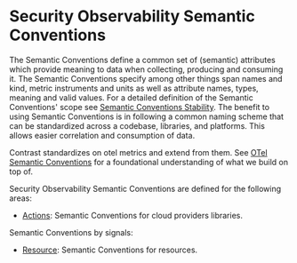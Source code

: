 # Security Observability Semantic Conventions

The Semantic Conventions define a common set of (semantic) attributes which
provide meaning to data when collecting, producing and consuming it.
The Semantic Conventions specify among other things span names and kind, metric
instruments and units as well as attribute names, types, meaning and valid
values. For a detailed definition of the Semantic Conventions' scope see
[Semantic Conventions Stability](https://opentelemetry.io/docs/specs/otel/versioning-and-stability/#semantic-conventions-stability).
The benefit to using Semantic Conventions is in following a common naming
scheme that can be standardized across a codebase, libraries, and platforms.
This allows easier correlation and consumption of data.

Contrast standardizes on otel metrics and extend from them.  See
[OTel Semantic Conventions](https://github.com/open-telemetry/semantic-conventions/tree/v1.22.0/docs)
for a foundational understanding of what we build on top of.

Security Observability Semantic Conventions are defined for the following areas:

* [Actions](actions/README.md): Semantic Conventions for cloud providers libraries.

Semantic Conventions by signals:

* [Resource](resource/README.md): Semantic Conventions for resources.
